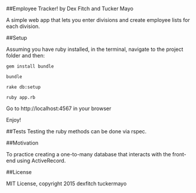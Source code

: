##Employee Tracker!
by Dex Fitch and Tucker Mayo

A simple web app that lets you enter divisions and create employee lists for each division.

##Setup


Assuming you have ruby installed, in the terminal, navigate to the project folder and then:

`gem install bundle`

`bundle`

`rake db:setup`

`ruby app.rb`

Go to http://localhost:4567 in your browser

Enjoy!

##Tests
Testing the ruby methods can be done via rspec.

##Motivation

To practice creating a one-to-many database that interacts with the front-end using ActiveRecord.

##License

MIT License, copyright 2015 dexfitch tuckermayo
